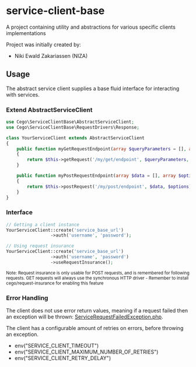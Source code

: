 # service-client-base
A project containing utility and abstractions for various specific clients implementations

Project was initially created by:

- Niki Ewald Zakariassen (NIZA)

## Usage
The abstract service client supplies a base fluid interface for interacting with services.

### Extend AbstractServiceClient

```php
use Cego\ServiceClientBase\AbstractServiceClient;
use Cego\ServiceClientBase\RequestDrivers\Response;

class YourServiceClient extends AbstractServiceClient
{
    public function myGetRequestEndpoint(array $queryParameters = [], array $options = []): Response
    {
        return $this->getRequest('/my/get/endpoint', $queryParameters, $options);
    }

    public function myPostRequestEndpoint(array $data = [], array $options = []): Response
    {
        return $this->postRequest('/my/post/endpoint', $data, $options);
    }
}
```

### Interface
```php
// Getting a client instance
YourServiceClient::create('service_base_url')
                 ->auth('username', 'password');
```

```php
// Using request insurance
YourServiceClient::create('service_base_url')
                 ->auth('username', 'password')
                 ->useRequestInsurance();
```
<sub>Note: Request insurance is only usable for POST requests, and is remembered for following requests. GET requests will always use the synchronous HTTP driver - Remember to install cego/request-insurance for enabling this feature</sub>


### Error Handling

The client does not use error return values, meaning if a request failed then an exception will be thrown: [ServiceRequestFailedException.php](src/ServiceClientBase/Exceptions/ServiceRequestFailedException.php).

The client has a configurable amount of retries on errors, before throwing an exception.
- env("SERVICE_CLIENT_TIMEOUT")
- env("SERVICE_CLIENT_MAXIMUM_NUMBER_OF_RETRIES")
- env("SERVICE_CLIENT_RETRY_DELAY")
